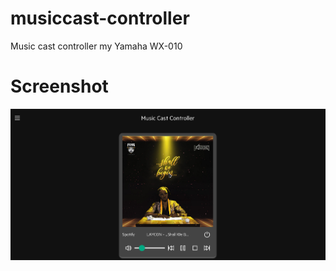 # musiccast-controller

Music cast controller my Yamaha WX-010

# Screenshot

![screenshot](./screenshot.png)
